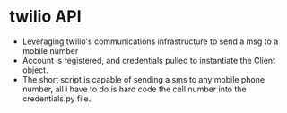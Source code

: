 # twilio API
- Leveraging twilio's communications infrastructure to send a msg to a mobile number
- Account is registered, and credentials pulled to instantiate the Client object.
- The short script is capable of sending a sms to any mobile phone number, all i have to do is hard code the cell number into the credentials.py file.
